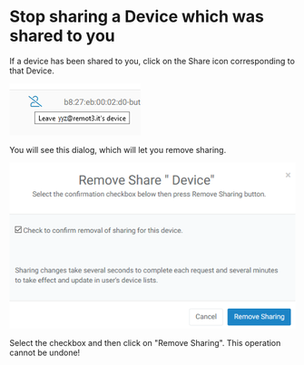# Stop sharing a Device which was shared to you

If a device has been shared to you, click on the Share icon corresponding to that Device.  

![](../../.gitbook/assets/image%20%2837%29.png)

You will see this dialog, which will let you remove sharing.

![](../../.gitbook/assets/image%20%28140%29.png)

Select the checkbox and then click on "Remove Sharing".  This operation cannot be undone!

